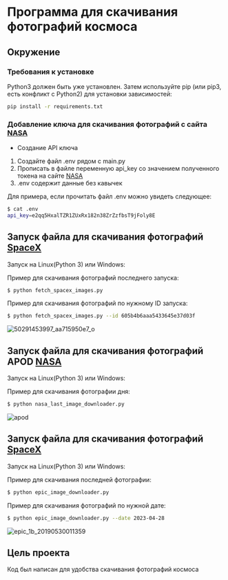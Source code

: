 # Программа для скачивания фотографий космоса

## Окружение

### Требования к установке

Python3 должен быть уже установлен. Затем используйте pip (или pip3, есть конфликт с Python2) для установки зависимостей:

```bash
pip install -r requirements.txt
```

### Добавление ключа для скачивания фотографий с сайта [NASA](https://api.nasa.gov/)

- Создание API ключа

1. Создайте файл .env рядом с main.py
2. Прописать в файле переменную api_key со значением полученного токена на сайте [NASA](https://api.nasa.gov/)
3. .env содержит данные без кавычек

Для примера, если прочитать файл .env можно увидеть следующее:

```bash
$ cat .env
api_key=e2qq5HxalTZR1ZUxRx182n38ZrZzfbsT9jFoly8E
```

## Запуск файла для скачивания фотографий [SpaceX](https://github.com/r-spacex/SpaceX-API)

Запуск на Linux(Python 3) или Windows:

Пример для скачивания фотографий последнего запуска:

```bash
$ python fetch_spacex_images.py
```

Пример для скачивания фотографий по нужному ID запуска:

```bash
$ python fetch_spacex_images.py --id 605b4b6aaa5433645e37d03f
```
![50291453997_aa715950e7_o](https://user-images.githubusercontent.com/75582238/235646218-469f5881-5f36-42a1-b95a-f337b7605c8b.jpg)


## Запуск файла для скачивания фотографий APOD [NASA](https://api.nasa.gov/)

Запуск на Linux(Python 3) или Windows:

Пример для скачивания фотографии дня:

```bash
$ python nasa_last_image_downloader.py
```
![apod](https://user-images.githubusercontent.com/75582238/235646328-79f9b69a-1d62-4eba-ad89-d772a4a46b22.jpg)


## Запуск файла для скачивания фотографий [SpaceX](https://github.com/r-spacex/SpaceX-API)

Запуск на Linux(Python 3) или Windows:

Пример для скачивания последней фотографии:

```bash
$ python epic_image_downloader.py
```

Пример для скачивания фотографий по нужной дате:

```bash
$ python epic_image_downloader.py --date 2023-04-28
```
![epic_1b_20190530011359](https://user-images.githubusercontent.com/75582238/235646350-a1cfc15f-c015-4536-a836-e6146306e787.png)

## Цель проекта
Код был написан для удобства скачивания фотографий космоса

